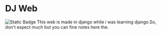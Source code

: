 # DJ Web
![Static Badge](https://img.shields.io/badge/Status-paused-red?style=plastic)
This web is made in django while i was learning django.So, don't expect much but you can fine notes here the.
